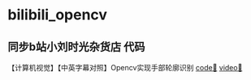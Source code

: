 # bilibili_opencv
## 同步b站小刘时光杂货店 代码

【计算机视觉】【中英字幕对照】Opencv实现手部轮廓识别 [code🔗](https://github.com/liuxianyi/bilibili_opencv/blob/main/HandMarkRecognition/HandTrackingMdule.py) [video🔗](https://www.bilibili.com/video/BV1Hv411n7LK?t=146)
